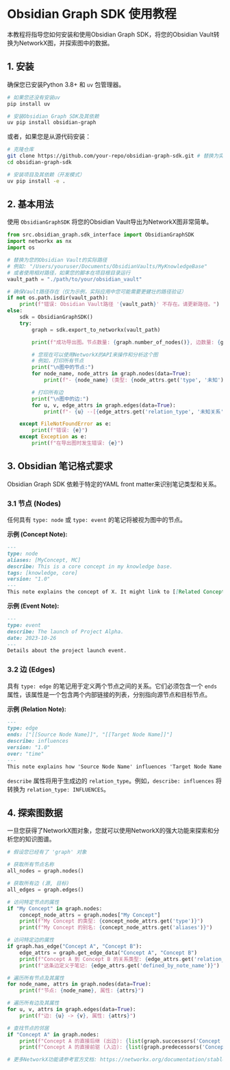# Obsidian Graph SDK 使用教程

本教程将指导您如何安装和使用Obsidian Graph SDK，将您的Obsidian Vault转换为NetworkX图，并探索图中的数据。

## 1. 安装

确保您已安装Python 3.8+ 和 `uv` 包管理器。

```bash
# 如果您还没有安装uv
pip install uv

# 安装Obsidian Graph SDK及其依赖
uv pip install obsidian-graph
```

或者，如果您是从源代码安装：

```bash
# 克隆仓库
git clone https://github.com/your-repo/obsidian-graph-sdk.git # 替换为实际的仓库地址
cd obsidian-graph-sdk

# 安装项目及其依赖（开发模式）
uv pip install -e .
```

## 2. 基本用法

使用 `ObsidianGraphSDK` 将您的Obsidian Vault导出为NetworkX图非常简单。

```python
from src.obsidian_graph.sdk_interface import ObsidianGraphSDK
import networkx as nx
import os

# 替换为您的Obsidian Vault的实际路径
# 例如: "/Users/youruser/Documents/ObsidianVaults/MyKnowledgeBase"
# 或者使用相对路径，如果您的脚本在项目根目录运行
vault_path = "./path/to/your/obsidian_vault" 

# 确保Vault路径存在（仅为示例，实际应用中您可能需要更健壮的路径验证）
if not os.path.isdir(vault_path):
    print(f"错误: Obsidian Vault路径 '{vault_path}' 不存在。请更新路径。")
else:
    sdk = ObsidianGraphSDK()
    try:
        graph = sdk.export_to_networkx(vault_path)

        print(f"成功导出图。节点数量: {graph.number_of_nodes()}, 边数量: {graph.number_of_edges()}")

        # 您现在可以使用NetworkX的API来操作和分析这个图
        # 例如，打印所有节点
        print("\n图中的节点:")
        for node_name, node_attrs in graph.nodes(data=True):
            print(f"- {node_name} (类型: {node_attrs.get('type', '未知')}, 描述: {node_attrs.get('describe', '无')})")

        # 打印所有边
        print("\n图中的边:")
        for u, v, edge_attrs in graph.edges(data=True):
            print(f"- {u} --[{edge_attrs.get('relation_type', '未知关系')}]--> {v} (定义于: {edge_attrs.get('defined_by_note_name', '未知')})")

    except FileNotFoundError as e:
        print(f"错误: {e}")
    except Exception as e:
        print(f"在导出图时发生错误: {e}")

```

## 3. Obsidian 笔记格式要求

Obsidian Graph SDK 依赖于特定的YAML front matter来识别笔记类型和关系。

### 3.1 节点 (Nodes)

任何具有 `type: node` 或 `type: event` 的笔记将被视为图中的节点。

**示例 (Concept Note):**

```markdown
---
type: node
aliases: [MyConcept, MC]
describe: This is a core concept in my knowledge base.
tags: [knowledge, core]
version: "1.0"
---
This note explains the concept of X. It might link to [[Related Concept]] or [[Another Idea]].
```

**示例 (Event Note):**

```markdown
---
type: event
describe: The launch of Project Alpha.
date: 2023-10-26
---
Details about the project launch event.
```

### 3.2 边 (Edges)

具有 `type: edge` 的笔记用于定义两个节点之间的关系。它们必须包含一个 `ends` 属性，该属性是一个包含两个内部链接的列表，分别指向源节点和目标节点。

**示例 (Relation Note):**

```markdown
---
type: edge
ends: ["[[Source Node Name]]", "[[Target Node Name]]"]
describe: influences
version: "1.0"
over: "time"
---
This note explains how 'Source Node Name' influences 'Target Node Name'.
```

`describe` 属性将用于生成边的 `relation_type`。例如，`describe: influences` 将转换为 `relation_type: INFLUENCES`。

## 4. 探索图数据

一旦您获得了NetworkX图对象，您就可以使用NetworkX的强大功能来探索和分析您的知识图谱。

```python
# 假设您已经有了 'graph' 对象

# 获取所有节点名称
all_nodes = graph.nodes()

# 获取所有边 (源, 目标)
all_edges = graph.edges()

# 访问特定节点的属性
if "My Concept" in graph.nodes:
    concept_node_attrs = graph.nodes["My Concept"]
    print(f"My Concept 的类型: {concept_node_attrs.get('type')}")
    print(f"My Concept 的别名: {concept_node_attrs.get('aliases')}")

# 访问特定边的属性
if graph.has_edge("Concept A", "Concept B"):
    edge_attrs = graph.get_edge_data("Concept A", "Concept B")
    print(f"Concept A 到 Concept B 的关系类型: {edge_attrs.get('relation_type')}")
    print(f"这条边定义于笔记: {edge_attrs.get('defined_by_note_name')}")

# 遍历所有节点及其属性
for node_name, attrs in graph.nodes(data=True):
    print(f"节点: {node_name}, 属性: {attrs}")

# 遍历所有边及其属性
for u, v, attrs in graph.edges(data=True):
    print(f"边: {u} -> {v}, 属性: {attrs}")

# 查找节点的邻居
if "Concept A" in graph.nodes:
    print(f"Concept A 的直接后继 (出边): {list(graph.successors('Concept A'))}")
    print(f"Concept A 的直接前驱 (入边): {list(graph.predecessors('Concept A'))}")

# 更多NetworkX功能请参考官方文档: https://networkx.org/documentation/stable/